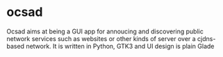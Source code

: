 # ocsad
Ocsad aims at being a GUI app for annoucing and discovering public network services such as websites or other kinds of server over a cjdns-based network. It is written in Python, GTK3 and UI design is plain Glade
